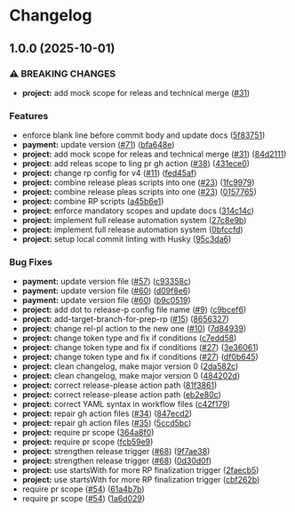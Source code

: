 # Changelog

## 1.0.0 (2025-10-01)


### ⚠ BREAKING CHANGES

* **project:** add mock scope for releas and technical merge ([#31](https://github.com/iurii-galkin-sp/release-please-poc/issues/31))

### Features

* enforce blank line before commit body and update docs ([5f83751](https://github.com/iurii-galkin-sp/release-please-poc/commit/5f83751aace5306ce3698fcfcc9c6f6d3d066c49))
* **payment:** update version ([#71](https://github.com/iurii-galkin-sp/release-please-poc/issues/71)) ([bfa648e](https://github.com/iurii-galkin-sp/release-please-poc/commit/bfa648eb6242f7bcacbaf2e40159330e69c5c59b))
* **project:** add mock scope for releas and technical merge ([#31](https://github.com/iurii-galkin-sp/release-please-poc/issues/31)) ([84d2111](https://github.com/iurii-galkin-sp/release-please-poc/commit/84d21118da52e0cde7290d5f7893dd83438e60f4))
* **project:** add releas scope to ling pr gh action ([#38](https://github.com/iurii-galkin-sp/release-please-poc/issues/38)) ([431ece0](https://github.com/iurii-galkin-sp/release-please-poc/commit/431ece0fb6c33ab33e19c4fda985feda27cfccab))
* **project:** change rp config for v4 ([#11](https://github.com/iurii-galkin-sp/release-please-poc/issues/11)) ([fed45af](https://github.com/iurii-galkin-sp/release-please-poc/commit/fed45af83c0f7f8aaf055aad088afd87d813fc5d))
* **project:** combine release pleas scripts into one ([#23](https://github.com/iurii-galkin-sp/release-please-poc/issues/23)) ([1fc9979](https://github.com/iurii-galkin-sp/release-please-poc/commit/1fc9979c911b40d9c332cfb3320fefe335927127))
* **project:** combine release pleas scripts into one ([#23](https://github.com/iurii-galkin-sp/release-please-poc/issues/23)) ([0157765](https://github.com/iurii-galkin-sp/release-please-poc/commit/0157765837bf904f0b1f4b868f9b19e81b486445))
* **project:** combine RP scripts ([a45b6e1](https://github.com/iurii-galkin-sp/release-please-poc/commit/a45b6e1f873984b5c29b2a6f926d89a0bb4ae1f6))
* **project:** enforce mandatory scopes and update docs ([314c14c](https://github.com/iurii-galkin-sp/release-please-poc/commit/314c14c2a8c2b46e2f6a11ccdae0b64b5e79dfd7))
* **project:** implement full release automation system ([27c8e9b](https://github.com/iurii-galkin-sp/release-please-poc/commit/27c8e9baf6d98f35ee643247fce4970d56688783))
* **project:** implement full release automation system ([0bfccfd](https://github.com/iurii-galkin-sp/release-please-poc/commit/0bfccfd88eaef75c747066e44455307b763a020a))
* **project:** setup local commit linting with Husky ([95c3da6](https://github.com/iurii-galkin-sp/release-please-poc/commit/95c3da6403a9431484bc0250f9acb41c9bdf3162))


### Bug Fixes

* **payment:** update version file ([#57](https://github.com/iurii-galkin-sp/release-please-poc/issues/57)) ([c93358c](https://github.com/iurii-galkin-sp/release-please-poc/commit/c93358c791d77803f30d4a1927421e487e9768d9))
* **payment:** update version file ([#60](https://github.com/iurii-galkin-sp/release-please-poc/issues/60)) ([d09f8e6](https://github.com/iurii-galkin-sp/release-please-poc/commit/d09f8e63e8d46e7955e0e825c009bdf1f1c62395))
* **payment:** update version file ([#60](https://github.com/iurii-galkin-sp/release-please-poc/issues/60)) ([b9c0519](https://github.com/iurii-galkin-sp/release-please-poc/commit/b9c05196b3e20a8b72a364f33386bd7fcde16470))
* **project:** add dot to release-p config file name ([#9](https://github.com/iurii-galkin-sp/release-please-poc/issues/9)) ([c9bcef6](https://github.com/iurii-galkin-sp/release-please-poc/commit/c9bcef6460cfb96b7d8d77e8bc1a4d07303b6056))
* **project:** add-target-branch-for-prep-rp ([#15](https://github.com/iurii-galkin-sp/release-please-poc/issues/15)) ([8656327](https://github.com/iurii-galkin-sp/release-please-poc/commit/8656327f13dd8710d4e6ce7b89a636bbddb0e790))
* **project:** change rel-pl action to the new one ([#10](https://github.com/iurii-galkin-sp/release-please-poc/issues/10)) ([7d84939](https://github.com/iurii-galkin-sp/release-please-poc/commit/7d84939a37118da07a685a001255db7e81a98ca6))
* **project:** change token type and fix if conditions ([c7edd58](https://github.com/iurii-galkin-sp/release-please-poc/commit/c7edd58769697faf0af937ff0713567274aebd0a))
* **project:** change token type and fix if conditions ([#27](https://github.com/iurii-galkin-sp/release-please-poc/issues/27)) ([3e36061](https://github.com/iurii-galkin-sp/release-please-poc/commit/3e36061f60adbd105ccd2844efa253d194602b5a))
* **project:** change token type and fix if conditions ([#27](https://github.com/iurii-galkin-sp/release-please-poc/issues/27)) ([df0b645](https://github.com/iurii-galkin-sp/release-please-poc/commit/df0b64543f92af06b49027e49e9dc2571418ee10))
* **project:** clean changelog, make major version 0 ([2da582c](https://github.com/iurii-galkin-sp/release-please-poc/commit/2da582ca016403842947763873a842e730667376))
* **project:** clean changelog, make major version 0 ([484202d](https://github.com/iurii-galkin-sp/release-please-poc/commit/484202d6f51d756087a97833dea4490f04ba00ed))
* **project:** correct release-please action path ([81f3861](https://github.com/iurii-galkin-sp/release-please-poc/commit/81f3861d527081f4c508e1780ae61f93e007d74c))
* **project:** correct release-please action path ([eb2e80c](https://github.com/iurii-galkin-sp/release-please-poc/commit/eb2e80c7f96f8445b5e579afc38aa45b01484c07))
* **project:** correct YAML syntax in workflow files ([c42f179](https://github.com/iurii-galkin-sp/release-please-poc/commit/c42f179c6bbdc88182be32d96adf2b4f6923b0e8))
* **project:** repair gh action files ([#34](https://github.com/iurii-galkin-sp/release-please-poc/issues/34)) ([847ecd2](https://github.com/iurii-galkin-sp/release-please-poc/commit/847ecd2f17c84d00fd34c0c7ebd2d6200c6dad53))
* **project:** repair gh action files ([#35](https://github.com/iurii-galkin-sp/release-please-poc/issues/35)) ([5ccd5bc](https://github.com/iurii-galkin-sp/release-please-poc/commit/5ccd5bc0b31d86f35ab10b5df322eda2e5d3aac7))
* **project:** require pr scope ([364a8f0](https://github.com/iurii-galkin-sp/release-please-poc/commit/364a8f0717ae84a3ff9f7c71cd440f3e89f6a530))
* **project:** require pr scope ([fcb59e9](https://github.com/iurii-galkin-sp/release-please-poc/commit/fcb59e94ee451fc1f54ebf829df3f01dd18713eb))
* **project:** strengthen release trigger ([#68](https://github.com/iurii-galkin-sp/release-please-poc/issues/68)) ([9f7ae38](https://github.com/iurii-galkin-sp/release-please-poc/commit/9f7ae3801e06612ad19ceaad36f1bef374b8b8ed))
* **project:** strengthen release trigger ([#68](https://github.com/iurii-galkin-sp/release-please-poc/issues/68)) ([0d30d0f](https://github.com/iurii-galkin-sp/release-please-poc/commit/0d30d0f18b38cb36413df8aecba64d0297628d6b))
* **project:** use startsWith for more RP finalization trigger ([2faecb5](https://github.com/iurii-galkin-sp/release-please-poc/commit/2faecb54fd13ceb4cddd6b88693a9460967fe717))
* **project:** use startsWith for more RP finalization trigger ([cbf262b](https://github.com/iurii-galkin-sp/release-please-poc/commit/cbf262b09a2aec0801eb51d87787efda855df129))
* require pr scope ([#54](https://github.com/iurii-galkin-sp/release-please-poc/issues/54)) ([61a4b7b](https://github.com/iurii-galkin-sp/release-please-poc/commit/61a4b7bf5b03aef7ba295cc156cefc3ac508e8ad))
* require pr scope ([#54](https://github.com/iurii-galkin-sp/release-please-poc/issues/54)) ([1a6d029](https://github.com/iurii-galkin-sp/release-please-poc/commit/1a6d029caabd824c225229aaa99a4f3d03fec440))
